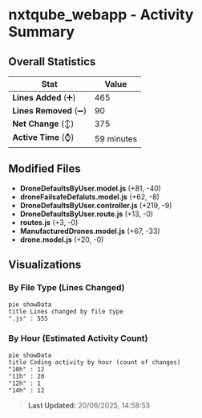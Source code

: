 # nxtqube_webapp - Activity Summary 

## Overall Statistics

| Stat                   | Value                                                             |
| ---------------------- | ----------------------------------------------------------------- |
| **Lines Added** (➕)   | 465                                          |
| **Lines Removed** (➖) | 90                                        |
| **Net Change** (↕)    | 375                |
| **Active Time** (⌚)   | 59 minutes |


## Modified Files
- **DroneDefaultsByUser.model.js** (+81, -40)
- **droneFailsafeDefaluts.model.js** (+62, -8)
- **DroneDefaultsByUser.controller.js** (+219, -9)
- **DroneDefaultsByUser.route.js** (+13, -0)
- **routes.js** (+3, -0)
- **ManufacturedDrones.model.js** (+67, -33)
- **drone.model.js** (+20, -0)

## Visualizations

### By File Type (Lines Changed)

```mermaid
pie showData
title Lines changed by file type
".js" : 555
```

### By Hour (Estimated Activity Count)

```mermaid
pie showData
title Coding activity by hour (count of changes)
"10h" : 12
"11h" : 20
"12h" : 1
"14h" : 12
```


> **Last Updated:** 20/06/2025, 14:58:53